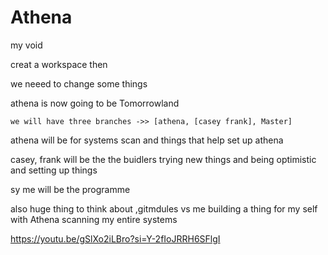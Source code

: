 # Athena
my void

creat a workspace then


we neeed to change some things


athena is now going to be Tomorrowland

    we will have three branches ->> [athena, [casey frank], Master]


athena will be for systems scan and things that help set up athena

casey, frank  will be the the buidlers trying new things and being optimistic and setting up things



sy me will be the programme


also huge thing to think about ,gitmdules vs me building a thing for my self with Athena scanning my entire systems

https://youtu.be/gSlXo2iLBro?si=Y-2fIoJRRH6SFlgI

